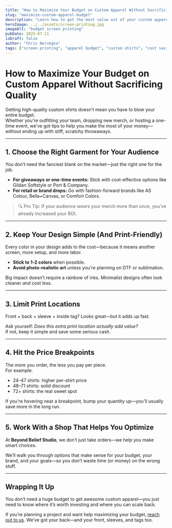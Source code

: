 ```yaml
---
title: "How to Maximize Your Budget on Custom Apparel Without Sacrificing Quality"
slug: "maximize-custom-apparel-budget"
description: "Learn how to get the most value out of your custom apparel order—from smart garment selection to print optimization."
heroImage: ../../assets/screen-printing.jpg
imageAlt: "budget screen printing"
pubDate: 2025-07-21
isDraft: false
author: "Chris Nervegna"
tags: ["screen printing", "apparel budget", "custom shirts", "cost saving"]
---
```


# How to Maximize Your Budget on Custom Apparel Without Sacrificing Quality

Getting high-quality custom shirts doesn’t mean you have to blow your entire budget.  
Whether you're outfitting your team, dropping new merch, or hosting a one-time event, we’ve got tips to help you make the most of your money—without ending up with stiff, scratchy throwaways.

---

## 1. Choose the Right Garment for Your Audience

You don’t need the fanciest blank on the market—just the right one for the job.

- **For giveaways or one-time events:** Stick with cost-effective options like Gildan Softstyle or Port & Company.
- **For retail or brand drops:** Go with fashion-forward brands like AS Colour, Bella+Canvas, or Comfort Colors.

> 🔍 Pro Tip: If your audience _wears_ your merch more than once, you’ve already increased your ROI.

---

## 2. Keep Your Design Simple (And Print-Friendly)

Every color in your design adds to the cost—because it means another screen, more setup, and more labor.

- **Stick to 1-2 colors** when possible.
- **Avoid photo-realistic art** unless you're planning on DTF or sublimation.

Big impact doesn’t require a rainbow of inks. Minimalist designs often look cleaner _and_ cost less.

---

## 3. Limit Print Locations

Front + back + sleeve + inside tag? Looks great—but it adds up fast.

Ask yourself: _Does this extra print location actually add value?_  
If not, keep it simple and save some serious cash.

---

## 4. Hit the Price Breakpoints

The more you order, the less you pay per piece.  
For example:

- 24–47 shirts: higher per-shirt price
- 48–71 shirts: solid discount
- 72+ shirts: the real sweet spot

If you're hovering near a breakpoint, bump your quantity up—you'll usually save more in the long run.

---

## 5. Work With a Shop That Helps You Optimize

At **Beyond Belief Studio**, we don’t just take orders—we help you make smart choices.

We’ll walk you through options that make sense for your budget, your brand, and your goals—so you don’t waste time (or money) on the wrong stuff.

---

## Wrapping It Up

You don’t need a huge budget to get awesome custom apparel—you just need to know where it’s worth investing and where you can scale back.

If you’re planning a project and want help maximizing your budget, [reach out to us](mailto:hello@beyondbeliefstudio.com). We’ve got your back—and your front, sleeves, and tags too.
